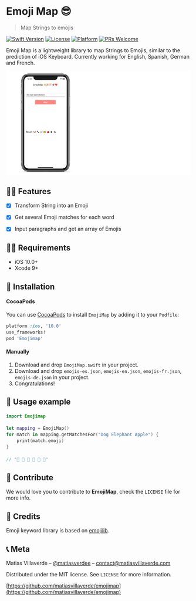 # Emoji Map 😎
> Map Strings to emojis

[![Swift Version][swift-image]][swift-url]
[![License][license-image]][license-url]
[![Platform](https://img.shields.io/cocoapods/p/LFAlertController.svg?style=flat)](http://cocoapods.org/pods/LFAlertController)
[![PRs Welcome](https://img.shields.io/badge/PRs-welcome-brightgreen.svg?style=flat-square)](http://makeapullrequest.com)

Emoji Map is a lightweight library to map Strings to Emojis, similar to the prediction of iOS Keyboard. Currently working for English, Spanish, German and French.

![](header.png)

## 👩‍🚀 Features

- [x] Transform String into an Emoji
- [x] Get several Emoji matches for each word
- [x] Input paragraphs and get an array of Emojis


## 👩‍🎓 Requirements

- iOS 10.0+
- Xcode 9+

## 🔧 Installation

#### CocoaPods
You can use [CocoaPods](http://cocoapods.org/) to install `EmojiMap` by adding it to your `Podfile`:

```ruby
platform :ios, '10.0'
use_frameworks!
pod 'Emojimap'
```

#### Manually
1. Download and drop ```EmojiMap.swift``` in your project.
2. Download and drop ```emojis-es.json```, ```emojis-en.json```, ```emojis-fr.json```, ```emojis-de.json``` in your project.
2. Congratulations!  

## 🚀 Usage example

```swift
import Emojimap

let mapping = EmojiMap()
for match in mapping.getMatchesFor("Dog Elephant Apple") {
    print(match.emoji)
}

// "🐶 🐾 🐩 🐘 🍎 📱"
```

## 🤗 Contribute

We would love you to contribute to **EmojiMap**, check the ``LICENSE`` file for more info.

## 🙌 Credits

Emoji keyword library is based on [emojilib](https://github.com/muan/emojilib).

## 📞 Meta

Matias Villaverde – [@matiasverdee](https://twitter.com/matiasverdee) – contact@matiasvillaverde.com

Distributed under the MIT license. See ``LICENSE`` for more information.

[https://github.com/matiasvillaverde/emojimap](https://github.com/matiasvillaverde/emojimap)

[swift-image]:https://img.shields.io/badge/swift-4.0-orange.svg
[swift-url]: https://swift.org/
[license-image]: https://img.shields.io/badge/License-MIT-blue.svg
[license-url]: LICENSE
[travis-image]: https://img.shields.io/travis/dbader/node-datadog-metrics/master.svg?style=flat-square
[travis-url]: https://travis-ci.org/dbader/node-datadog-metrics
[codebeat-image]: https://codebeat.co/badges/c19b47ea-2f9d-45df-8458-b2d952fe9dad
[codebeat-url]: https://codebeat.co/projects/github-com-vsouza-awesomeios-com
